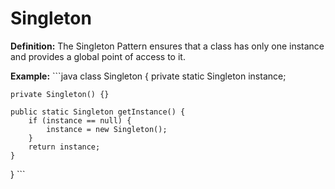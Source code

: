# Singleton
**Definition:** The Singleton Pattern ensures that a class has only one instance and provides a global point of access to it.

**Example:**
\`\`\`java
class Singleton {
    private static Singleton instance;

    private Singleton() {}

    public static Singleton getInstance() {
        if (instance == null) {
            instance = new Singleton();
        }
        return instance;
    }
}
\`\`\`

